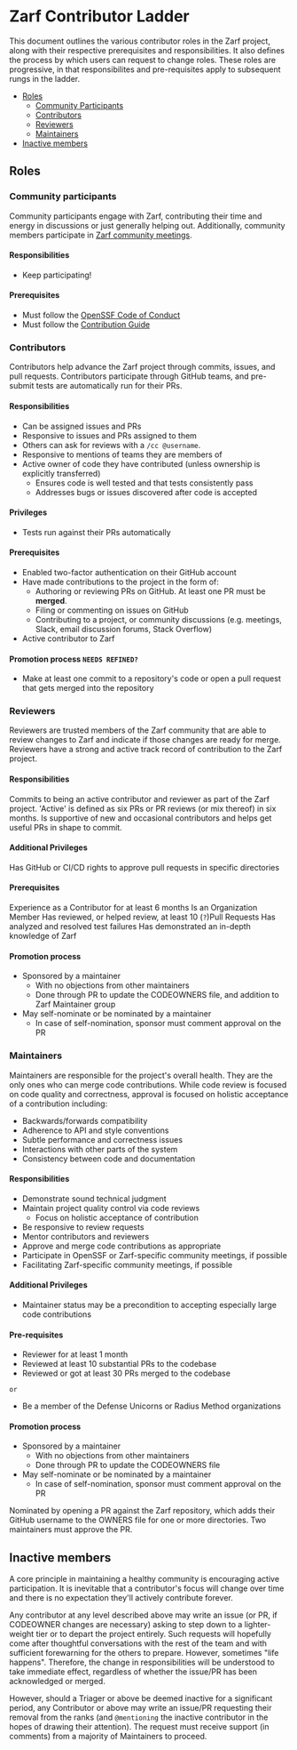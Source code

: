 # Zarf Contributor Ladder

This document outlines the various contributor roles in the Zarf project, along with their respective prerequisites and responsibilities.
It also defines the process by which users can request to change roles.  These roles are progressive, in that responsibilites and pre-requisites apply to subsequent rungs in the ladder.

- [Roles](#roles)
  - [Community Participants](#community-participants)
  - [Contributors](#contributors)
  - [Reviewers](#reviewers)
  - [Maintainers](#maintainers)
- [Inactive members](#inactive-members)

## Roles

### Community participants

Community participants engage with Zarf, 
contributing their time and energy in discussions or just generally helping out.  Additionally, community members participate in [Zarf community meetings](https://github.com/zarf-dev/zarf/issues/2613).

#### Responsibilities

- Keep participating!

#### Prerequisites

- Must follow the [OpenSSF Code of Conduct]
- Must follow the [Contribution Guide]

### Contributors

Contributors help advance the Zarf project through commits, issues, and pull requests.  Contributors participate through GitHub teams,
and pre-submit tests are automatically run for their PRs.

#### Responsibilities
- Can be assigned issues and PRs
- Responsive to issues and PRs assigned to them
- Others can ask for reviews with a `/cc @username`.
- Responsive to mentions of teams they are members of
- Active owner of code they have contributed (unless ownership is explicitly transferred)
  - Ensures code is well tested and that tests consistently pass
  - Addresses bugs or issues discovered after code is accepted

#### Privileges

- Tests run against their PRs automatically

#### Prerequisites

- Enabled two-factor authentication on their GitHub account
- Have made contributions to the project in the form of:
  - Authoring or reviewing PRs on GitHub. At least one PR must be **merged**.
  - Filing or commenting on issues on GitHub
  - Contributing to a project, or community discussions (e.g. meetings, Slack,
    email discussion forums, Stack Overflow)
- Active contributor to Zarf

#### Promotion process `NEEDS REFINED?`

- Make at least one commit to a repository's code or open a pull request that gets merged into the repository

### Reviewers

Reviewers are trusted members of the Zarf community that are able to review changes to Zarf and indicate if those changes are ready for merge.  Reviewers have a strong and active track record of contribution to the Zarf project.

#### Responsibilities

Commits to being an active contributor and reviewer as part of the Zarf project.  'Active' is defined as six PRs or PR reviews (or mix thereof) in six months.
Is supportive of new and occasional contributors and helps get useful PRs in shape to commit.

#### Additional Privileges

Has GitHub or CI/CD rights to approve pull requests in specific directories

#### Prerequisites

Experience as a Contributor for at least 6 months
Is an Organization Member
Has reviewed, or helped review, at least 10 (`?`)Pull Requests
Has analyzed and resolved test failures
Has demonstrated an in-depth knowledge of Zarf

#### Promotion process

- Sponsored by a maintainer
  - With no objections from other maintainers
  - Done through PR to update the CODEOWNERS file, and addition to Zarf Maintainer group
- May self-nominate or be nominated by a maintainer
  - In case of self-nomination, sponsor must comment approval on the PR

### Maintainers

Maintainers are responsible for the project's overall health.
They are the only ones who can merge code contributions.
While code review is focused on code quality and correctness,
approval is focused on holistic acceptance of a contribution including:

- Backwards/forwards compatibility
- Adherence to API and style conventions
- Subtle performance and correctness issues
- Interactions with other parts of the system
- Consistency between code and documentation

#### Responsibilities

- Demonstrate sound technical judgment
- Maintain project quality control via code reviews
  - Focus on holistic acceptance of contribution
- Be responsive to review requests
- Mentor contributors and reviewers
- Approve and merge code contributions as appropriate
- Participate in OpenSSF or Zarf-specific community meetings, if possible
- Facilitating Zarf-specific community meetings, if possible

#### Additional Privileges

- Maintainer status may be a precondition to accepting especially large code contributions

#### Pre-requisites

- Reviewer for at least 1 month
- Reviewed at least 10 substantial PRs to the codebase
- Reviewed or got at least 30 PRs merged to the codebase

```or```

- Be a member of the Defense Unicorns or Radius Method organizations

#### Promotion process
- Sponsored by a maintainer
  - With no objections from other maintainers
  - Done through PR to update the CODEOWNERS file
- May self-nominate or be nominated by a maintainer
  - In case of self-nomination, sponsor must comment approval on the PR

Nominated by opening a PR against the Zarf repository, which adds their GitHub username to the OWNERS file for one or more directories.
Two maintainers must approve the PR.

## Inactive members
A core principle in maintaining a healthy community is encouraging active participation.
It is inevitable that a contributor's focus will change over time
and there is no expectation they'll actively contribute forever.

Any contributor at any level described above may write an issue (or PR, if CODEOWNER changes are necessary)
asking to step down to a lighter-weight tier or to depart the project entirely.
Such requests will hopefully come after thoughtful conversations with the rest of the team
and with sufficient forewarning for the others to prepare. However, sometimes "life happens".
Therefore, the change in responsibilities will be understood to take immediate effect,
regardless of whether the issue/PR has been acknowledged or merged.

However, should a Triager or above be deemed inactive for a significant period, any
Contributor or above may write an issue/PR requesting their removal from the ranks
(and `@mentioning` the inactive contributor in the hopes of drawing their attention).
The request must receive support (in comments) from a majority of Maintainers to proceed.


[OpenSSF Code of Conduct]: https://openssf.org/community/code-of-conduct/
[Contribution Guide]: ./CONTRIBUTING.md
